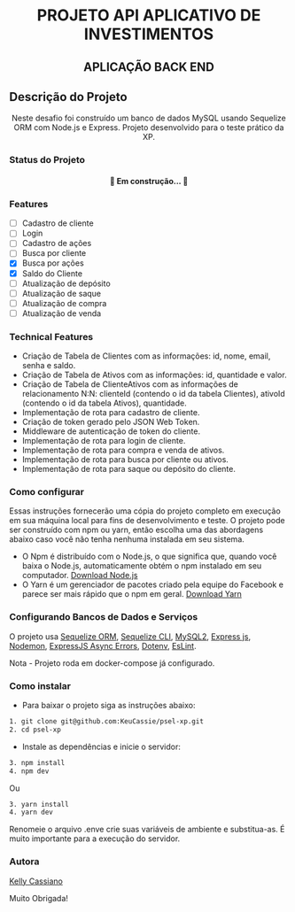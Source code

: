 <h1 align="center">PROJETO API APLICATIVO DE INVESTIMENTOS</h1>

<h2 align="center">APLICAÇÃO BACK END</h2>

## Descrição do Projeto
<p align="center">Neste desafio foi construído um banco de dados MySQL usando Sequelize ORM com Node.js e Express.
Projeto desenvolvido para o teste prático da XP.</p>

### Status do Projeto

<h4 align="center"> 
	🚧 Em construção...  🚧
</h4>

### Features

- [ ] Cadastro de cliente
- [ ] Login
- [ ] Cadastro de ações
- [ ] Busca por cliente
- [x] Busca por ações
- [x] Saldo do Cliente
- [ ] Atualização de depósito
- [ ] Atualização de saque
- [ ] Atualização de compra
- [ ] Atualização de venda

### Technical Features

- Criação de Tabela de Clientes com as informações: id, nome, email, senha e saldo.
- Criação de Tabela de Ativos com as informações: id, quantidade e valor.
- Criação de Tabela de ClienteAtivos com as informações de relacionamento N:N: clienteId (contendo o id da tabela Clientes), ativoId (contendo o id da tabela Ativos), quantidade.
- Implementação de rota para cadastro de cliente.
- Criação de token gerado pelo JSON Web Token.
- Middleware de autenticação de token do cliente.
- Implementação de rota para login de cliente.
- Implementação de rota para compra e venda de ativos.
- Implementação de rota para busca por cliente ou ativos.
- Implementação de rota para saque ou depósito do cliente.

### Como configurar

Essas instruções fornecerão uma cópia do projeto completo em execução em sua máquina local para fins de desenvolvimento e teste.
O projeto pode ser construído com npm ou yarn, então escolha uma das abordagens abaixo caso você não tenha nenhuma instalada em seu sistema.

- O Npm é distribuído com o Node.js, o que significa que, quando você baixa o Node.js, automaticamente obtém o npm instalado em seu computador. [Download Node.js](https://nodejs.org/en/download/)
- O Yarn é um gerenciador de pacotes criado pela equipe do Facebook e parece ser mais rápido que o npm em geral. [Download Yarn](https://classic.yarnpkg.com/en/docs/install#debian-stable)

### Configurando Bancos de Dados e Serviços

O projeto usa [Sequelize ORM](https://sequelize.org/), [Sequelize CLI](https://www.npmjs.com/package/sequelize-cli), [MySQL2](https://www.npmjs.com/package/mysql2), [Express js](https://expressjs.com/), [Nodemon](https://www.npmjs.com/package/nodemon), [ExpressJS Async Errors](https://www.npmjs.com/package/express-async-errors), [Dotenv](https://www.npmjs.com/package/dotenv), [EsLint](https://eslint.org/).

Nota - Projeto roda em docker-compose já configurado.

### Como instalar

- Para baixar o projeto siga as instruções abaixo:

```bash
1. git clone git@github.com:KeuCassie/psel-xp.git
2. cd psel-xp
```

- Instale as dependências e inicie o servidor:

```bash
3. npm install
4. npm dev
```

Ou

```bash
3. yarn install
4. yarn dev
```

Renomeie o arquivo .enve crie suas variáveis de ambiente e substitua-as. É muito importante para a execução do servidor.

### Autora

[Kelly Cassiano](https://github.com/KeuCassie)

Muito Obrigada!

